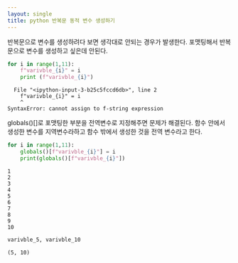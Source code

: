 ```yaml
---
layout: single
title: python 반복문 동적 변수 생성하기
---
```


반복문으로 변수를 생성하려다 보면 생각대로 안되는 경우가 발생한다. 
포맷팅해서 반복문으로 변수를 생성하고 싶은데 안된다.


```python
for i in range(1,11):
    f"varivble_{i}" = i
    print (f"varivble_{i}")
```


      File "<ipython-input-3-b25c5fccd6db>", line 2
        f"varivble_{i}" = i
        ^
    SyntaxError: cannot assign to f-string expression



globals()[]로 포맷팅한 부분을 전역변수로 지정해주면 문제가 해결된다.
함수 안에서 생성한 변수를 지역변수라하고 함수 밖에서 생성한 것을 전역 변수라고 한다.


```python
for i in range(1,11):
    globals()[f"varivble_{i}"] = i
    print(globals()[f"varivble_{i}"])
```

    1
    2
    3
    4
    5
    6
    7
    8
    9
    10



```python
varivble_5, varivble_10
```




    (5, 10)


